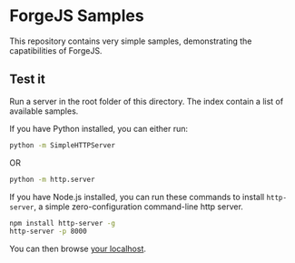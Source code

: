 # ForgeJS Samples

This repository contains very simple samples, demonstrating the capatibilities of ForgeJS.

## Test it

Run a server in the root folder of this directory. The index contain a list of available samples.

If you have Python installed, you can either run:

```bash
python -m SimpleHTTPServer
```

OR

```bash
python -m http.server
```

If you have Node.js installed, you can run these commands to install `http-server`, a simple zero-configuration command-line http server.

```bash
npm install http-server -g
http-server -p 8000
```

You can then browse [your localhost](http://localhost:8000).
